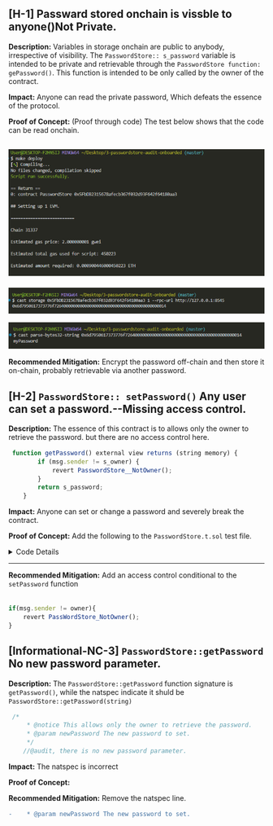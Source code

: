 ## [H-1] Passward stored onchain is vissble to anyone()Not Private.

**Description:** Variables in storage onchain are public to anybody, irrespective of visibility. The `PasswordStore:: s_password` variable is intended to be private and retrievable through the `PasswordStore function: gePassword()`. This function is intended to be only called by the owner of the contract.

**Impact:** Anyone can read the private password, Which defeats the essence of the protocol.

**Proof of Concept:** (Proof through code)
The test below shows that the code can be read onchain.

![alt text](image.png)
---

![alt text](image-1.png)

![alt text](image-2.png)

**Recommended Mitigation:**
Encrypt the password off-chain and then store it on-chain, probably retrievable via another password.

## [H-2] `PasswordStore:: setPassword()` Any user can set a password.--Missing access control.

**Description:** The essence of this contract is to allows only the owner to retrieve the password. but there are no access control here.

```javascript 
 function getPassword() external view returns (string memory) {
        if (msg.sender != s_owner) {
            revert PasswordStore__NotOwner();
        }
        return s_password;
    }
```

**Impact:** Anyone can set or change a password and severely break the contract.

**Proof of Concept:** Add the following to the `PasswordStore.t.sol` test file.
<details>

<summary>Code Details</summary>

```javascript

 function test_anybodyCanSetPassword(address randomAddress) public{

        vm.assume(randomAddress != owner);

        vm.prank(randomAddress);
        string memory expectedPassword = "myNewPassword";
        passwordStore.setPassword(expectedPassword);

        vm.prank(owner);
        string memory actualPassword = passwordStore.getPassword();
        assertEq(actualPassword, expectedPassword);

    }

```

Resultant test: 
![alt text](image-3.png)

</details>

---

**Recommended Mitigation:** Add an access control conditional to the `setPassword` function

```javascript

if(msg.sender != owner){
    revert PassWordStore_NotOwner();
}
```

## [Informational-NC-3] `PasswordStore::getPassword` No new password parameter.

**Description:** The `PasswordStore::getPassword` function signature is `getPassword()`, while the natspec indicate it shuld be `PasswordStore::getPassword(string)`

```javascript
 /*
     * @notice This allows only the owner to retrieve the password.
     * @param newPassword The new password to set.
     */
    //@audit, there is no new password parameter.
```

**Impact:** The natspec is incorrect

**Proof of Concept:**

**Recommended Mitigation:** Remove the natspec line.

```diff
-    * @param newPassword The new password to set.
```
